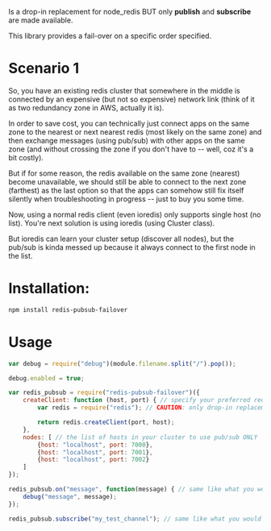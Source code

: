 Is a drop-in replacement for node_redis BUT only <b>publish</b> and <b>subscribe</b> are made available.

This library provides a fail-over on a specific order specified.

# Scenario 1

So, you have an existing redis cluster that somewhere in the middle is connected by an expensive (but not so expensive) 
network link (think of it as two redundancy zone in AWS, actually it is).

In order to save cost, you can technically just connect apps on the same zone to the nearest or next nearest redis (most likely on 
the same zone) and then exchange messages (using pub/sub) with other apps on the same zone (and without crossing the zone 
if you don't have to -- well, coz it's a bit costly).

But if for some reason, the redis available on the same zone (nearest) become unavailable, we should still be able to connect to the
next zone (farthest) as the last option so that the apps can somehow still fix itself silently when troubleshooting in progress -- just to buy you some time.
  
Now, using a normal redis client (even ioredis) only supports single host (no list).  You're next solution is using ioredis (using Cluster class).  

But ioredis can learn your cluster setup (discover all nodes), but the pub/sub is kinda messed up because it always connect to the first node in the list.




# Installation:

```bash
npm install redis-pubsub-failover
```

# Usage

```js
var debug = require("debug")(module.filename.split("/").pop());

debug.enabled = true;

var redis_pubsub = require("redis-pubsub-failover")({
	createClient: function (host, port) { // specify your preferred redis client
		var redis = require("redis"); // CAUTION: only drop-in replacement kind of clients.  Meaning only those clients with the same method signatures

		return redis.createClient(port, host);
	},
	nodes: [ // the list of hosts in your cluster to use pub/sub ONLY
		{host: "localhost", port: 7000},
		{host: "localhost", port: 7001},
		{host: "localhost", port: 7002}
	]
});

redis_pubsub.on("message", function(message) { // same like what you would always do for pub/sub may it be 'redis' or 'ioredis'
	debug("message", message);
});

redis_pubsub.subscribe("my_test_channel"); // same like what you would always do for pub/sub may it be 'redis' or 'ioredis'

```
